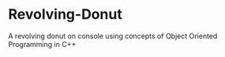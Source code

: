 # Revolving-Donut
A revolving donut on console using concepts of Object Oriented Programming in C++
